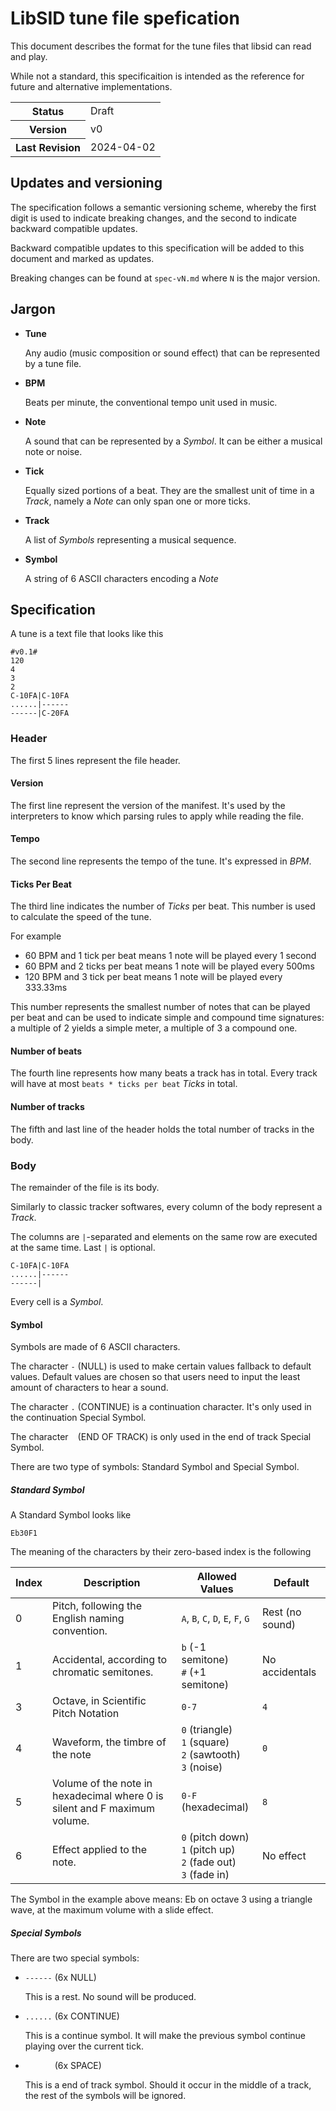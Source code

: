 # LibSID tune file spefication

This document describes the format for the tune files that libsid can read and play.

While not a standard, this specificaition is intended as the reference for future and
alternative implementations.

<table>
  <tr>
    <th>Status</th><td>Draft</td>
  </tr>
  <tr>
    <th>Version</th><td>v0</td>
  </tr>
  <tr>
    <th>Last Revision</th><td>2024-04-02</td>
  </tr>
</table>

## Updates and versioning

The specification follows a semantic versioning scheme, whereby the first digit is used to 
indicate breaking changes, and the second to indicate backward compatible updates.

Backward compatible updates to this specification will be added to this document and marked 
as updates.

Breaking changes can be found at `spec-vN.md` where `N` is the major version.

## Jargon
* **Tune** 
  
  Any audio (music composition or sound effect) that can be represented by a tune file.

* **BPM**
  
  Beats per minute, the conventional tempo unit used in music.

* **Note**

  A sound that can be represented by a _Symbol_. It can be either a musical note or noise.

* **Tick**

  Equally sized portions of a beat. They are the smallest unit of time in a _Track_, 
  namely a _Note_ can only span one or more ticks.

* **Track**

  A list of _Symbols_ representing a musical sequence.

* **Symbol**

  A string of 6 ASCII characters encoding a _Note_


## Specification
A tune is a text file that looks like this

```
#v0.1#
120
4
3
2
C-10FA|C-10FA
......|------
------|C-20FA
```

### Header
The first 5 lines represent the file header.

#### Version
The first line represent the version of the manifest. It's used by the interpreters to 
know which parsing rules to apply while reading the file.

#### Tempo
The second line represents the tempo of the tune. It's expressed in _BPM_.

#### Ticks Per Beat
The third line indicates the number of _Ticks_ per beat. This number is used to calculate
the speed of the tune.

For example
* 60 BPM and 1 tick per beat means 1 note will be played every 1 second
* 60 BPM and 2 ticks per beat means 1 note will be played every 500ms
* 120 BPM and 3 tick per beat means 1 note will be played every 333.33ms

This number represents the smallest number of notes that can be played per beat and can
be used to indicate simple and compound time signatures: a multiple of 2 yields a simple
meter, a multiple of 3 a compound one.

#### Number of beats
The fourth line represents how many beats a track has in total. Every track will have 
at most `beats * ticks per beat` _Ticks_ in total.

#### Number of tracks
The fifth and last line of the header holds the total number of tracks in the body.

### Body

The remainder of the file is its body.

Similarly to classic tracker softwares, every column of the body represent a _Track_.

The columns are `|`-separated and elements on the same row are executed at the
same time. Last `|` is optional. 

```
C-10FA|C-10FA
......|------
------|
```

Every cell is a _Symbol_.

#### Symbol

Symbols are made of 6 ASCII characters. 

The character `-` (NULL) is used to make certain values fallback to default values. Default values 
are chosen so that users need to input the least amount of characters to hear a sound.

The character `.` (CONTINUE) is a continuation character. It's only used in the continuation Special Symbol.

The character ` ` (END OF TRACK) is only used in the end of track Special Symbol.

There are two type of symbols: Standard Symbol and Special Symbol.

##### Standard Symbol

A Standard Symbol looks like

```
Eb30F1
```

The meaning of the characters by their zero-based index is the following

| Index 	| Description                                                               	| Allowed Values                                               	    | Default         	|
|-------	|---------------------------------------------------------------------------	|-----------------------------------------------------------------	|-----------------	|
| 0     	| Pitch, following the English naming convention.                           	| `A`, `B`, `C`, `D`, `E`, `F`, `G`                            	    | Rest (no sound) 	|
| 1     	| Accidental, according to chromatic semitones.                             	| `b` (-1 semitone)<br>`#` (+1 semitone)                         	  | No accidentals  	|
| 3     	| Octave, in Scientific Pitch Notation                                      	| `0-7`                                                          	  | `4`               |
| 4     	| Waveform, the timbre of the note                                          	| `0` (triangle)<br>`1` (square)<br>`2` (sawtooth)<br>`3` (noise) 	| `0`    	          |
| 5     	| Volume of the note in hexadecimal where 0 is silent and F maximum volume. 	| `0-F` (hexadecimal)                                            	  | `8`               |
| 6     	| Effect applied to the note.                                               	| `0` (pitch down)<br>`1` (pitch up)<br>`2` (fade out)<br>`3` (fade in) | No effect     |

The Symbol in the example above means: Eb on octave 3 using a triangle wave, at the maximum volume with a slide effect.

##### Special Symbols

There are two special symbols:

* `------` (6x NULL)
  
  This is a rest. No sound will be produced.

* `......` (6x CONTINUE)

  This is a continue symbol. It will make the previous symbol continue playing over the current tick.

* `      ` (6x SPACE)

  This is a end of track symbol. Should it occur in the middle of a track, the rest of the symbols will be ignored.